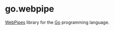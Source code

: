 # go.webpipe

[WebPipes](http://www.webpipes.org/) library for the
[Go](http://golang.org) programming language.
